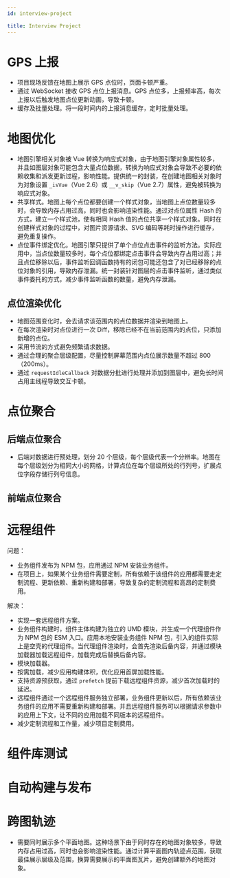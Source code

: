 ```yaml
---
id: interview-project

title: Interview Project
---
```


# GPS 上报

- 项目现场反馈在地图上展示 GPS 点位时，页面卡顿严重。
- 通过 WebSocket 接收 GPS 点位上报消息。GPS 点位多，上报频率高，每次上报以后触发地图点位更新动画，导致卡顿。
- 缓存及批量处理。将一段时间内的上报消息缓存，定时批量处理。

# 地图优化

- 地图引擎相关对象被 Vue 转换为响应式对象，由于地图引擎对象属性较多，并且如图层对象可能包含大量点位数据，转换为响应式对象会导致不必要的依赖收集和派发更新过程，影响性能。提供统一的封装，在创建地图相关对象时为对象设置 `_isVue`（Vue 2.6）或 `__v_skip`（Vue 2.7）属性，避免被转换为响应式对象。
- 共享样式。地图上每个点位都要创建一个样式对象，当地图上点位数量较多时，会导致内存占用过高，同时也会影响渲染性能。通过对点位属性 Hash 的方式，建立一个样式池，使有相同 Hash 值的点位共享一个样式对象。同时在创建样式对象的过程中，对图片资源请求、SVG 编码等耗时操作进行缓存，避免重复操作。
- 点位事件绑定优化。地图引擎只提供了单个点位点击事件的监听方法。实际应用中，当点位数量较多时，每个点位都绑定点击事件会导致内存占用过高；并且点位移除以后，事件监听回调函数持有的闭包可能还包含了对已经移除的点位对象的引用，导致内存泄漏。统一封装针对图层的点击事件监听，通过类似事件委托的方式，减少事件监听函数的数量，避免内存泄漏。

## 点位渲染优化

- 地图范围变化时，会去请求该范围内的点位数据并渲染到地图上。
- 在每次渲染时对点位进行一次 Diff，移除已经不在当前范围内的点位，只添加新增的点位。
- 采用节流的方式避免频繁请求数据。
- 通过合理的聚合层级配置，尽量控制屏幕范围内点位展示数量不超过 800（200ms）。
- 通过 `requestIdleCallback` 对数据分批进行处理并添加到图层中，避免长时间占用主线程导致交互卡顿。

# 点位聚合

## 后端点位聚合

- 后端对数据进行预处理，划分 20 个层级，每个层级代表一个分辨率。地图在每个层级划分为相同大小的网格，计算点位在每个层级所处的行列号，扩展点位字段存储行列号信息。

## 前端点位聚合

# 远程组件

问题：

- 业务组件发布为 NPM 包，应用通过 NPM 安装业务组件。
- 在项目上，如果某个业务组件需要定制，所有依赖于该组件的应用都需要走定制流程、更新依赖、重新构建和部署，导致复杂的定制流程和高昂的定制费用。

解决：

- 实现一套远程组件方案。
- 业务组件构建时，组件主体构建为独立的 UMD 模块，并生成一个代理组件作为 NPM 包的 ESM 入口。应用本地安装业务组件 NPM 包，引入的组件实际上是空壳的代理组件。当代理组件渲染时，会首先渲染后备内容，并通过模块加载器加载远程组件，加载完成后替换后备内容。
- 模块加载器。
- 按需加载，减少应用构建体积，优化应用首屏加载性能。
- 支持资源预获取，通过 `prefetch` 提前下载远程组件资源，减少首次加载时的延迟。
- 远程组件通过一个远程组件服务独立部署，业务组件更新以后，所有依赖该业务组件的应用不需要重新构建和部署。并且远程组件服务可以根据请求参数中的应用上下文，让不同的应用加载不同版本的远程组件。
- 减少定制流程和工作量，减少项目定制费用。

# 组件库测试

# 自动构建与发布

# 跨图轨迹

- 需要同时展示多个平面地图。这种场景下由于同时存在的地图对象较多，导致内存占用过高，同时也会影响渲染性能。通过计算平面图内轨迹点范围，获取最佳展示层级及范围，换算需要展示的平面图瓦片，避免创建额外的地图对象。
